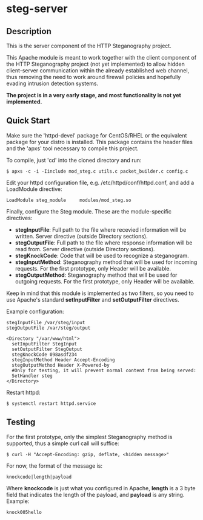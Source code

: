 steg-server
===========

Description
-----------
This is the server component of the HTTP Steganography project. 

This Apache module is meant to work together with the client component of the HTTP Steganography project (not yet implemented) to allow hidden client-server communication within the already established web channel, thus removing the need to work around firewall policies and hopefully evading intrusion detection systems. 

**The project is in a very early stage, and most functionality is not yet implemented.**

Quick Start
-----------
Make sure the 'httpd-devel' package for CentOS/RHEL or the equivalent package for your distro is installed. This package contains the header files and the 'apxs' tool necessary to compile this project.

To compile, just 'cd' into the cloned directory and run:
```
$ apxs -c -i -Iinclude mod_steg.c utils.c packet_builder.c config.c
```

Edit your httpd configuration file, e.g. /etc/httpd/conf/httpd.conf, and add a LoadModule directive:
```
LoadModule steg_module     modules/mod_steg.so
```

Finally, configure the Steg module. These are the module-specific directives:
* **stegInputFile**: Full path to the file where recevied information will be written. Server directive (outside Directory sections).
* **stegOutputFile**: Full path to the file where response information will be read from.  Server directive (outside Directory sections).
* **stegKnockCode**: Code that will be used to recognize a steganogram.
* **stegInputMethod**: Steganography method that will be used for incoming requests. For the first prototype, only Header will be available.
* **stegOutputMethod**: Steganography method that will be used for outgoing requests. For the first prototype, only Header will be available.


Keep in mind that this module is implemented as two filters, so you need to use Apache's standard **setInputFilter** and **setOutputFilter** directives.


Example configuration:
```
stegInputFile /var/steg/input
stegOutputFile /var/steg/output

<Directory "/var/www/html">
  setInputFilter StegInput
  setOutputFilter StegOutput
  stegKnockCode 098asdf234
  stegInputMethod Header Accept-Encoding
  stegOutputMethod Header X-Powered-by
  #Only for testing, it will prevent normal content from being served:
  SetHandler steg
</Directory>

```

Restart httpd:
```
$ systemctl restart httpd.service
```

Testing
-------
For the first prototype, only the simplest Steganography method is supported, thus a simple curl call will suffice:
```
$ curl -H "Accept-Encoding: gzip, deflate, <hidden message>"
```
For now, the format of the message is:
```
knockcode|length|payload
```

Where **knockcode** is just what you configured in Apache, **length** is a 3 byte field that indicates the length of the payload, and **payload** is any string. Example:
```
knock005hello
```









